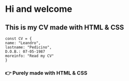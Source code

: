 # Hi and welcome
## This is my CV made with HTML & CSS

```
const CV = {
name: "Leandro",
lastname: "Pedicino",
D.O.B.: 07-05-1987 
moreinfo: "Read my CV"
}
```

### :point_right: Purely made with HTML & CSS

